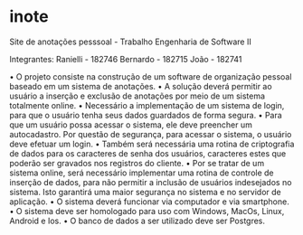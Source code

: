 # inote
Site de anotações pesssoal - Trabalho Engenharia de Software II

Integrantes:
Ranielli - 182746
Bernardo - 182715
João - 182741

•	O projeto consiste na construção de um software de organização pessoal baseado em um sistema de anotações.
•	A solução deverá permitir ao usuário a inserção e exclusão de anotações por meio de um sistema totalmente online.
•	Necessário a implementação de um sistema de login, para que o usuário tenha seus dados guardados de forma segura.
•	Para que um usuário possa acessar o sistema, ele deve preencher um autocadastro. Por questão de segurança, para acessar o sistema, o usuário deve efetuar um login.
•	Também será necessária uma rotina de criptografia de dados para os caracteres de senha dos usuários, caracteres estes que poderão ser gravados nos registros do cliente.
•	Por se tratar de um sistema online, será necessário implementar uma rotina de controle de inserção de dados, para não permitir a inclusão de usuários indesejados no sistema. Isto garantirá uma maior segurança no sistema e no servidor de aplicação.
•	O sistema deverá funcionar via computador e via smartphone.
•	O sistema deve ser homologado para uso com Windows, MacOs, Linux, Android e Ios.
•	O banco de dados a ser utilizado deve ser Postgres.
